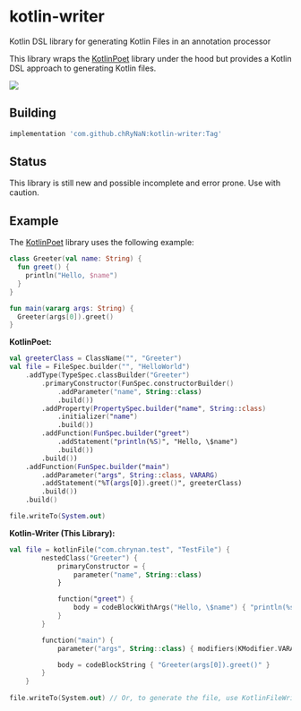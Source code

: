 # kotlin-writer
Kotlin DSL library for generating Kotlin Files in an annotation processor

This library wraps the [KotlinPoet](https://github.com/square/kotlinpoet) library under the hood but provides a Kotlin DSL approach to generating Kotlin files.

[![](https://jitpack.io/v/chRyNaN/kotlin-writer.svg)](https://jitpack.io/#chRyNaN/kotlin-writer)

## Building
```groovy
implementation 'com.github.chRyNaN:kotlin-writer:Tag'
```

## Status
This library is still new and possible incomplete and error prone. Use with caution.

## Example
The [KotlinPoet](https://github.com/square/kotlinpoet) library uses the following example:
```kotlin
class Greeter(val name: String) {
  fun greet() {
    println("Hello, $name")
  }
}

fun main(vararg args: String) {
  Greeter(args[0]).greet()
}
```

**KotlinPoet:**
```kotlin
val greeterClass = ClassName("", "Greeter")
val file = FileSpec.builder("", "HelloWorld")
    .addType(TypeSpec.classBuilder("Greeter")
        .primaryConstructor(FunSpec.constructorBuilder()
            .addParameter("name", String::class)
            .build())
        .addProperty(PropertySpec.builder("name", String::class)
            .initializer("name")
            .build())
        .addFunction(FunSpec.builder("greet")
            .addStatement("println(%S)", "Hello, \$name")
            .build())
        .build())
    .addFunction(FunSpec.builder("main")
        .addParameter("args", String::class, VARARG)
        .addStatement("%T(args[0]).greet()", greeterClass)
        .build())
    .build()

file.writeTo(System.out)
```

**Kotlin-Writer (This Library):**
```kotlin
val file = kotlinFile("com.chrynan.test", "TestFile") {
        nestedClass("Greeter") {
            primaryConstructor = {
                parameter("name", String::class)
            }

            function("greet") {
                body = codeBlockWithArgs("Hello, \$name") { "println(%s)" }
            }
        }

        function("main") {
            parameter("args", String::class) { modifiers(KModifier.VARARG) }

            body = codeBlockString { "Greeter(args[0]).greet()" }
        }
    }
    
file.writeTo(System.out) // Or, to generate the file, use KotlinFileWriter: kotlinFileWriter.write(file)
```

